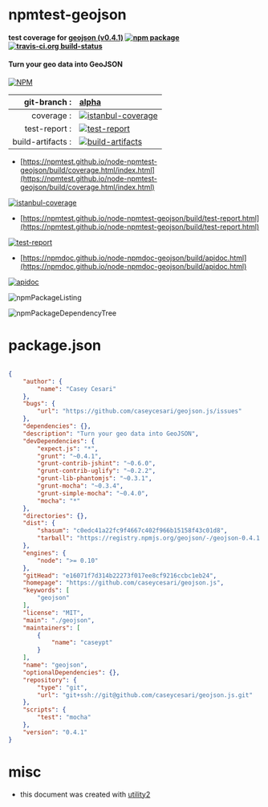 # npmtest-geojson

#### test coverage for  [geojson (v0.4.1)](https://github.com/caseycesari/geojson.js)  [![npm package](https://img.shields.io/npm/v/npmtest-geojson.svg?style=flat-square)](https://www.npmjs.org/package/npmtest-geojson) [![travis-ci.org build-status](https://api.travis-ci.org/npmtest/node-npmtest-geojson.svg)](https://travis-ci.org/npmtest/node-npmtest-geojson)

#### Turn your geo data into GeoJSON

[![NPM](https://nodei.co/npm/geojson.png?downloads=true&downloadRank=true&stars=true)](https://www.npmjs.com/package/geojson)

| git-branch : | [alpha](https://github.com/npmtest/node-npmtest-geojson/tree/alpha)|
|--:|:--|
| coverage : | [![istanbul-coverage](https://npmtest.github.io/node-npmtest-geojson/build/coverage.badge.svg)](https://npmtest.github.io/node-npmtest-geojson/build/coverage.html/index.html)|
| test-report : | [![test-report](https://npmtest.github.io/node-npmtest-geojson/build/test-report.badge.svg)](https://npmtest.github.io/node-npmtest-geojson/build/test-report.html)|
| build-artifacts : | [![build-artifacts](https://npmtest.github.io/node-npmtest-geojson/glyphicons_144_folder_open.png)](https://github.com/npmtest/node-npmtest-geojson/tree/gh-pages/build)|

- [https://npmtest.github.io/node-npmtest-geojson/build/coverage.html/index.html](https://npmtest.github.io/node-npmtest-geojson/build/coverage.html/index.html)

[![istanbul-coverage](https://npmtest.github.io/node-npmtest-geojson/build/screenCapture.buildCi.browser.%252Ftmp%252Fbuild%252Fcoverage.lib.html.png)](https://npmtest.github.io/node-npmtest-geojson/build/coverage.html/index.html)

- [https://npmtest.github.io/node-npmtest-geojson/build/test-report.html](https://npmtest.github.io/node-npmtest-geojson/build/test-report.html)

[![test-report](https://npmtest.github.io/node-npmtest-geojson/build/screenCapture.buildCi.browser.%252Ftmp%252Fbuild%252Ftest-report.html.png)](https://npmtest.github.io/node-npmtest-geojson/build/test-report.html)

- [https://npmdoc.github.io/node-npmdoc-geojson/build/apidoc.html](https://npmdoc.github.io/node-npmdoc-geojson/build/apidoc.html)

[![apidoc](https://npmdoc.github.io/node-npmdoc-geojson/build/screenCapture.buildCi.browser.%252Ftmp%252Fbuild%252Fapidoc.html.png)](https://npmdoc.github.io/node-npmdoc-geojson/build/apidoc.html)

![npmPackageListing](https://npmtest.github.io/node-npmtest-geojson/build/screenCapture.npmPackageListing.svg)

![npmPackageDependencyTree](https://npmtest.github.io/node-npmtest-geojson/build/screenCapture.npmPackageDependencyTree.svg)



# package.json

```json

{
    "author": {
        "name": "Casey Cesari"
    },
    "bugs": {
        "url": "https://github.com/caseycesari/geojson.js/issues"
    },
    "dependencies": {},
    "description": "Turn your geo data into GeoJSON",
    "devDependencies": {
        "expect.js": "*",
        "grunt": "~0.4.1",
        "grunt-contrib-jshint": "~0.6.0",
        "grunt-contrib-uglify": "~0.2.2",
        "grunt-lib-phantomjs": "~0.3.1",
        "grunt-mocha": "~0.3.4",
        "grunt-simple-mocha": "~0.4.0",
        "mocha": "*"
    },
    "directories": {},
    "dist": {
        "shasum": "c0edc41a22fc9f4667c402f966b15158f43c01d8",
        "tarball": "https://registry.npmjs.org/geojson/-/geojson-0.4.1.tgz"
    },
    "engines": {
        "node": ">= 0.10"
    },
    "gitHead": "e16071f7d314b22273f017ee8cf9216ccbc1eb24",
    "homepage": "https://github.com/caseycesari/geojson.js",
    "keywords": [
        "geojson"
    ],
    "license": "MIT",
    "main": "./geojson",
    "maintainers": [
        {
            "name": "caseypt"
        }
    ],
    "name": "geojson",
    "optionalDependencies": {},
    "repository": {
        "type": "git",
        "url": "git+ssh://git@github.com/caseycesari/geojson.js.git"
    },
    "scripts": {
        "test": "mocha"
    },
    "version": "0.4.1"
}
```



# misc
- this document was created with [utility2](https://github.com/kaizhu256/node-utility2)

